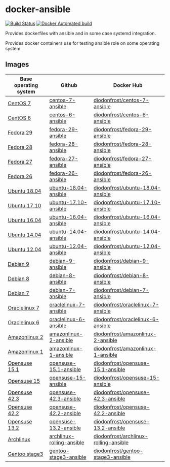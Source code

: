 # docker-ansible

[![Build Status](https://travis-ci.org/diodonfrost/docker-ansible.svg?branch=master)](https://travis-ci.org/diodonfrost/docker-ansible)
[![Docker Automated build](https://img.shields.io/docker/automated/diodonfrost/centos-7-ansible.svg?maxAge=2592000)](https://hub.docker.com/r/diodonfrost/centos-7-ansible/)

Provides dockerfiles with ansible and in some case systemd integration.

Provides docker containers use for testing ansible role on some operating system.

## Images

| Base operating system        | Github                        | Docker Hub                                |
| ---------------------------- | ----------------------------- | ----------------------------------------- |
| [CentOS 7][CentOS]           | [centos-7-ansible][]          | [diodonfrost/centos-7-ansible][]          |
| [CentOS 6][CentOS]           | [centos-6-ansible][]          | [diodonfrost/centos-6-ansible][]          |
| [Fedora 29][Fedora]          | [fedora-29-ansible][]         | [diodonfrost/fedora-29-ansible][]         |
| [Fedora 28][Fedora]          | [fedora-28-ansible][]         | [diodonfrost/fedora-28-ansible][]         |
| [Fedora 27][Fedora]          | [fedora-27-ansible][]         | [diodonfrost/fedora-27-ansible][]         |
| [Fedora 26][Fedora]          | [fedora-26-ansible][]         | [diodonfrost/fedora-26-ansible][]         |
| [Ubuntu 18.04][Ubuntu]       | [ubuntu-18.04-ansible][]      | [diodonfrost/ubuntu-18.04-ansible][]      |
| [Ubuntu 17.10][Ubuntu]       | [ubuntu-17.10-ansible][]      | [diodonfrost/ubuntu-17.10-ansible][]      |
| [Ubuntu 16.04][Ubuntu]       | [ubuntu-16.04-ansible][]      | [diodonfrost/ubuntu-16.04-ansible][]      |
| [Ubuntu 14.04][Ubuntu]       | [ubuntu-14.04-ansible][]      | [diodonfrost/ubuntu-14.04-ansible][]      |
| [Ubuntu 12.04][Ubuntu]       | [ubuntu-12.04-ansible][]      | [diodonfrost/ubuntu-12.04-ansible][]      |
| [Debian 9][Debian]           | [debian-9-ansible][]          | [diodonfrost/debian-9-ansible][]          |
| [Debian 8][Debian]           | [debian-8-ansible][]          | [diodonfrost/debian-8-ansible][]          |
| [Debian 7][Debian]           | [debian-7-ansible][]          | [diodonfrost/debian-7-ansible][]          |
| [Oraclelinux 7][Oraclelinux] | [oraclelinux-7-ansible][]     | [diodonfrost/oraclelinux-7-ansible][]     |
| [Oraclelinux 6][Oraclelinux] | [oraclelinux-6-ansible][]     | [diodonfrost/oraclelinux-6-ansible][]     |
| [Amazonlinux 2][Amazonlinux] | [amazonlinux-2-ansible][]     | [diodonfrost/amazonlinux-2-ansible][]     |
| [Amazonlinux 1][Amazonlinux] | [amazonlinux-1-ansible][]     | [diodonfrost/amazonlinux-1-ansible][]     |
| [Opensuse 15.1][Opensuse]    | [opensuse-15.1-ansible][]     | [diodonfrost/opensuse-15.1-ansible][]     |
| [Opensuse 15][Opensuse]      | [opensuse-15-ansible][]       | [diodonfrost/opensuse-15-ansible][]       |
| [Opensuse 42.3][Opensuse]    | [opensuse-42.3-ansible][]     | [diodonfrost/opensuse-42.3-ansible][]     |
| [Opensuse 42.2][Opensuse]    | [opensuse-42.2-ansible][]     | [diodonfrost/opensuse-42.2-ansible][]     |
| [Opensuse 13.2][Opensuse]    | [opensuse-13.2-ansible][]     | [diodonfrost/opensuse-13.2-ansible][]     |
| [Archlinux][Archlinux]       | [archlinux-rolling-ansible][] | [diodonfrost/archlinux-rolling-ansible][] |
| [Gentoo stage3][Gentoo]      | [gentoo-stage3-ansible][]     | [diodonfrost/gentoo-stage3-ansible][]     |

[Centos]: https://hub.docker.com/_/centos/
[Fedora]: https://hub.docker.com/_/fedora/
[Ubuntu]: https://hub.docker.com/_/ubuntu/
[Debian]: https://hub.docker.com/_/debian/
[Oraclelinux]: https://hub.docker.com/_/oraclelinux/
[Amazonlinux]: https://hub.docker.com/_/amazonlinux/
[Opensuse]: https://hub.docker.com/_/opensuse/
[Archlinux]: https://hub.docker.com/r/base/archlinux/
[Gentoo]: https://hub.docker.com/r/gentoo/stage3-amd64/

[centos-7-ansible]: https://github.com/diodonfrost/docker-ansible/blob/master/centos-7-ansible/Dockerfile.centos-7
[centos-6-ansible]: https://github.com/diodonfrost/docker-ansible/blob/master/centos-6-ansible/Dockerfile.centos-6
[fedora-29-ansible]: https://github.com/diodonfrost/docker-ansible/blob/master/fedora-29-ansible/Dockerfile.fedora-29
[fedora-28-ansible]: https://github.com/diodonfrost/docker-ansible/blob/master/fedora-28-ansible/Dockerfile.fedora-28
[fedora-27-ansible]: https://github.com/diodonfrost/docker-ansible/blob/master/fedora-27-ansible/Dockerfile.fedora-27
[fedora-26-ansible]: https://github.com/diodonfrost/docker-ansible/blob/master/fedora-26-ansible/Dockerfile.fedora-28
[ubuntu-18.04-ansible]: https://github.com/diodonfrost/docker-ansible/blob/master/ubuntu-18.04-ansible/Dockerfile.ubuntu-18.04
[ubuntu-17.10-ansible]: https://github.com/diodonfrost/docker-ansible/blob/master/ubuntu-17.10-ansible/Dockerfile.ubuntu-17.10
[ubuntu-16.04-ansible]: https://github.com/diodonfrost/docker-ansible/blob/master/ubuntu-16.04-ansible/Dockerfile.ubuntu-16.04
[ubuntu-14.04-ansible]: https://github.com/diodonfrost/docker-ansible/blob/master/ubuntu-14.04-ansible/Dockerfile.ubuntu-14.04
[ubuntu-12.04-ansible]: https://github.com/diodonfrost/docker-ansible/blob/master/ubuntu-12.04-ansible/Dockerfile.ubuntu-12.04
[debian-9-ansible]: https://github.com/diodonfrost/docker-ansible/blob/master/debian-9-ansible/Dockerfile.debian-9
[debian-8-ansible]: https://github.com/diodonfrost/docker-ansible/blob/master/debian-8-ansible/Dockerfile.debian-8
[debian-7-ansible]: https://github.com/diodonfrost/docker-ansible/blob/master/debian-7-ansible/Dockerfile.debian-7
[oraclelinux-7-ansible]: https://github.com/diodonfrost/docker-ansible/blob/master/oraclelinux-7-ansible/Dockerfile.oraclelinux-7
[oraclelinux-6-ansible]: https://github.com/diodonfrost/docker-ansible/blob/master/oraclelinux-6-ansible/Dockerfile.oraclelinux-6
[amazonlinux-2-ansible]: https://github.com/diodonfrost/docker-ansible/blob/master/amazonlinux-2-ansible/Dockerfile.amazonlinux-2
[amazonlinux-1-ansible]: https://github.com/diodonfrost/docker-ansible/blob/master/amazonlinux-1-ansible/Dockerfile.amazonlinux-1
[opensuse-15.1-ansible]: https://github.com/diodonfrost/docker-ansible/blob/master/opensuse-15.1-ansible/Dockerfile.opensuse-15.1
[opensuse-15-ansible]: https://github.com/diodonfrost/docker-ansible/blob/master/opensuse-15-ansible/Dockerfile.opensuse-15
[opensuse-42.3-ansible]: https://github.com/diodonfrost/docker-ansible/blob/master/opensuse-42.3-ansible/Dockerfile.opensuse-42.3
[opensuse-42.2-ansible]: https://github.com/diodonfrost/docker-ansible/blob/master/opensuse-42.2-ansible/Dockerfile.opensuse-42.2
[opensuse-13.2-ansible]: https://github.com/diodonfrost/docker-ansible/blob/master/opensuse-13.2-ansible/Dockerfile.opensuse-13.2
[archlinux-rolling-ansible]: https://github.com/diodonfrost/docker-ansible/blob/master/archlinux-rolling-ansible/Dockerfile.archlinux-rolling
[gentoo-stage3-ansible]: https://github.com/diodonfrost/docker-ansible/blob/master/gentoo-stage3-ansible/Dockerfile.gentoo-stage3

[diodonfrost/centos-7-ansible]: https://hub.docker.com/r/diodonfrost/centos-7-ansible
[diodonfrost/centos-6-ansible]: https://hub.docker.com/r/diodonfrost/centos-6-ansible
[diodonfrost/fedora-29-ansible]: https://hub.docker.com/r/diodonfrost/fedora-29-ansible
[diodonfrost/fedora-28-ansible]: https://hub.docker.com/r/diodonfrost/fedora-28-ansible
[diodonfrost/fedora-27-ansible]: https://hub.docker.com/r/diodonfrost/fedora-27-ansible
[diodonfrost/fedora-26-ansible]: https://hub.docker.com/r/diodonfrost/fedora-26-ansible
[diodonfrost/ubuntu-18.04-ansible]: https://hub.docker.com/r/diodonfrost/ubuntu-18.04-ansible
[diodonfrost/ubuntu-17.10-ansible]: https://hub.docker.com/r/diodonfrost/ubuntu-17.10-ansible
[diodonfrost/ubuntu-16.04-ansible]: https://hub.docker.com/r/diodonfrost/ubuntu-16.04-ansible
[diodonfrost/ubuntu-14.04-ansible]: https://hub.docker.com/r/diodonfrost/ubuntu-14.04-ansible
[diodonfrost/ubuntu-12.04-ansible]: https://hub.docker.com/r/diodonfrost/ubuntu-12.04-ansible
[diodonfrost/debian-9-ansible]: https://hub.docker.com/r/diodonfrost/debian-9-ansible
[diodonfrost/debian-8-ansible]: https://hub.docker.com/r/diodonfrost/debian-8-ansible
[diodonfrost/debian-7-ansible]: https://hub.docker.com/r/diodonfrost/debian-7-ansible
[diodonfrost/oraclelinux-7-ansible]: https://hub.docker.com/r/diodonfrost/oraclelinux-7-ansible
[diodonfrost/oraclelinux-6-ansible]: https://hub.docker.com/r/diodonfrost/oraclelinux-6-ansible
[diodonfrost/amazonlinux-2-ansible]: https://hub.docker.com/r/diodonfrost/amazonlinux-2-ansible
[diodonfrost/amazonlinux-1-ansible]: https://hub.docker.com/r/diodonfrost/oraclelinux-1-ansible
[diodonfrost/opensuse-15.1-ansible]:  https://hub.docker.com/r/diodonfrost/opensuse-15.1-ansible
[diodonfrost/opensuse-15-ansible]:  https://hub.docker.com/r/diodonfrost/opensuse-15-ansible
[diodonfrost/opensuse-42.3-ansible]:  https://hub.docker.com/r/diodonfrost/opensuse-42.3-ansible
[diodonfrost/opensuse-42.2-ansible]:  https://hub.docker.com/r/diodonfrost/opensuse-42.2-ansible
[diodonfrost/opensuse-13.2-ansible]:  https://hub.docker.com/r/diodonfrost/opensuse-13.2-ansible
[diodonfrost/archlinux-rolling-ansible]: https://hub.docker.com/r/diodonfrost/archlinux-rolling-ansible
[diodonfrost/gentoo-stage3-ansible]: https://hub.docker.com/r/diodonfrost/gentoo-stage3-ansible
